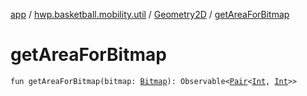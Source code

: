 [app](../../index.md) / [hwp.basketball.mobility.util](../index.md) / [Geometry2D](index.md) / [getAreaForBitmap](.)

# getAreaForBitmap

`fun getAreaForBitmap(bitmap: `[`Bitmap`](https://developer.android.com/reference/android/graphics/Bitmap.html)`): Observable<`[`Pair`](https://kotlinlang.org/api/latest/jvm/stdlib/kotlin/-pair/index.html)`<`[`Int`](https://kotlinlang.org/api/latest/jvm/stdlib/kotlin/-int/index.html)`, `[`Int`](https://kotlinlang.org/api/latest/jvm/stdlib/kotlin/-int/index.html)`>>`